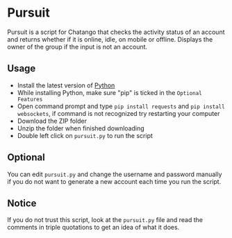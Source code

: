 # Pursuit
Pursuit is a script for Chatango that checks the activity status of an account and returns whether if it is online, idle, on mobile or offline.
Displays the owner of the group if the input is not an account.

## Usage

- Install the latest version of [Python](https://www.python.org/)
- While installing Python, make sure "pip" is ticked in the `Optional Features`
- Open command prompt and type `pip install requests` and `pip install websockets`, if command is not recognized try restarting your computer
- Download the ZIP folder
- Unzip the folder when finished downloading
- Double left click on `pursuit.py` to run the script

## Optional
You can edit `pursuit.py` and change the username and password manually if you do not want to generate a new account each time you run the script.

## Notice
If you do not trust this script, look at the `pursuit.py` file and read the comments in triple quotations to get an idea of what it does.
